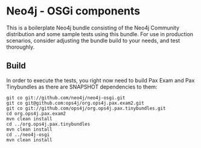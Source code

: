 Neo4j - OSGi components
========================

This is a boilerplate Neo4j bundle consisting of the Neo4j Community distribution and some sample tests using this bundle. For use in production scenarios, consider adjusting the bundle build to your needs, and test thoroughly.

## Build

In order to execute the tests, you right now need to build Pax Exam and Pax Tinybundles as there are SNAPSHOT dependencies to them:

    git co git://github.com/neo4j/neo4j-osgi.git
    git co git@github.com:ops4j/org.ops4j.pax.exam2.git
    git co git://github.com/ops4j/org.ops4j.pax.tinybundles.git
    cd org.ops4j.pax.exam2
    mvn clean install
    cd ../org.ops4j.pax.tinybundles
    mvn clean install
    cd ../neo4j-osgi
    mvn clean install
  
  